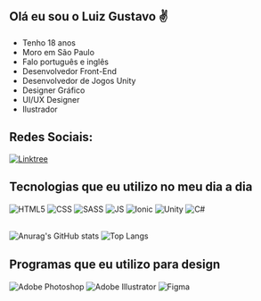 ## Olá eu sou o Luiz Gustavo ✌️
<ul>
    <li>Tenho 18 anos</li>
    <li>Moro em São Paulo</li>
    <li>Falo português e inglês</li>
    <li>Desenvolvedor Front-End</li>
    <li>Desenvolvedor de Jogos Unity</li>
    <li>Designer Gráfico</li>
    <li>UI/UX Designer</li>
    <li>Ilustrador</li>
</ul>

## Redes Sociais:

[![Linktree](https://img.shields.io/badge/linktree-39E09B?style=for-the-badge&logo=linktree&logoColor=white)](https://linktr.ee/luizgustavobs)


## Tecnologias que eu utilizo no meu dia a dia
<div style="display: inline_block;">
    <img align="center" alt="HTML5" src="https://img.shields.io/badge/HTML5-E34F26?style=for-the-badge&logo=html5&logoColor=white"/>
    <img align="center" alt="CSS" src="https://img.shields.io/badge/CSS3-1572B6?style=for-the-badge&logo=css3&logoColor=white"/>
    <img align="center" alt="SASS" src="https://img.shields.io/badge/Sass-CC6699?style=for-the-badge&logo=sass&logoColor=white"/>
    <img align="center" alt="JS" src="https://img.shields.io/badge/JavaScript-323330?style=for-the-badge&logo=javascript&logoColor=F7DF1E"/
    <img align="center" alt="VueJs" src="https://img.shields.io/badge/Vue.js-35495E?style=for-the-badge&logo=vue.js&logoColor=4FC08D"/>
    <img align="center" alt="Ionic" src="https://img.shields.io/badge/Ionic-3880FF?style=for-the-badge&logo=ionic&logoColor=white"/>
    <img align="center" alt="Unity" src="https://img.shields.io/badge/Unity-100000?style=for-the-badge&logo=unity&logoColor=white"/>
    <img align="center" alt="C#" src="https://img.shields.io/badge/C%23-239120?style=for-the-badge&logo=c-sharp&logoColor=white"/>
    <img align="center" alt="" src=""/>
</div>

<br>

![Anurag's GitHub stats](https://github-readme-stats.vercel.app/api?username=luizgustavobs-17&show_icons=true&theme=tokyonight)
![Top Langs](https://github-readme-stats.vercel.app/api/top-langs/?username=luizgustavobs-17&layout=compact)


## Programas que eu utilizo para design
<div style="display: inline-block;">
    <img align="center" alt="Adobe Photoshop" src="https://img.shields.io/badge/Adobe%20Photoshop-31A8FF?style=for-the-badge&logo=Adobe%20Photoshop&logoColor=black"/>
    <img align="center" alt="Adobe Illustrator" src="https://img.shields.io/badge/Adobe%20Illustrator-FF9A00?style=for-the-badge&logo=adobe%20illustrator&logoColor=white"/>
    <img align="center" alt="Figma" src="https://img.shields.io/badge/Figma-F24E1E?style=for-the-badge&logo=figma&logoColor=white"/>
</div>



